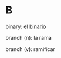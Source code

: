 # B

binary: el [binario](https://es.wikipedia.org/wiki/Sistema_binario)

branch (n): la rama

branch (v): ramificar
